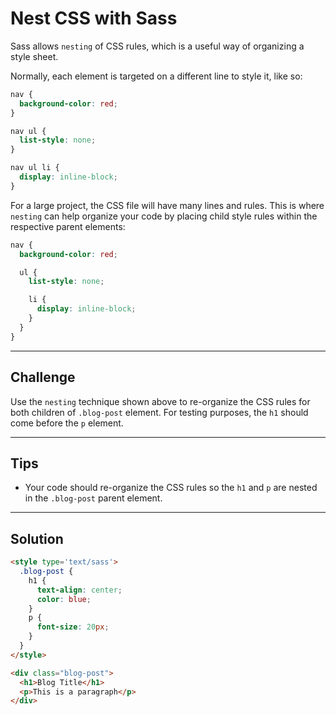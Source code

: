 # Nest CSS with Sass

Sass allows `nesting` of CSS rules, which is a useful way of organizing a style sheet.

Normally, each element is targeted on a different line to style it, like so:

```css
nav {
  background-color: red;
}

nav ul {
  list-style: none;
}

nav ul li {
  display: inline-block;
}
```

For a large project, the CSS file will have many lines and rules. This is where `nesting` can help organize your code by placing child style rules within the respective parent elements:

```scss
nav {
  background-color: red;

  ul {
    list-style: none;

    li {
      display: inline-block;
    }
  }
}
```

---

## Challenge

Use the `nesting` technique shown above to re-organize the CSS rules for both children of `.blog-post` element. For testing purposes, the `h1` should come before the `p` element.

---

## Tips

- Your code should re-organize the CSS rules so the `h1` and `p` are nested in the `.blog-post` parent element.

---

## Solution

```html
<style type='text/sass'>
  .blog-post {
    h1 {
      text-align: center;
      color: blue;
    }
    p {
      font-size: 20px;
    }
  }  
</style>

<div class="blog-post">
  <h1>Blog Title</h1>
  <p>This is a paragraph</p>
</div>
```